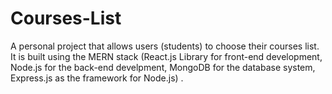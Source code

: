 # Courses-List
A personal project that allows users (students) to choose their courses list.
It is built using the MERN stack (React.js Library for front-end development, Node.js for the back-end develpment, MongoDB for the database system, Express.js as the framework for Node.js) .
